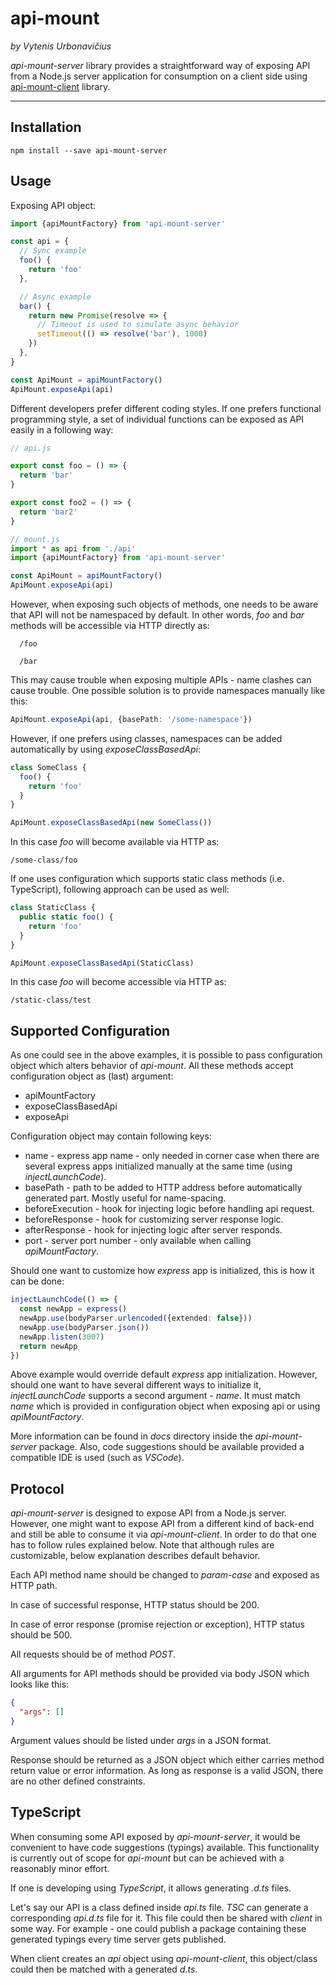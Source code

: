 # api-mount

_by Vytenis Urbonavičius_

_api-mount-server_ library provides a straightforward way of exposing API from a Node.js server application for consumption on a client side using [api-mount-client](http://npmjs.com/package/api-mount-client) library.

---

## Installation

```
npm install --save api-mount-server
```

## Usage

Exposing API object:

```typescript
import {apiMountFactory} from 'api-mount-server'

const api = {
  // Sync example
  foo() {
    return 'foo'
  },

  // Async example
  bar() {
    return new Promise(resolve => {
      // Timeout is used to simulate async behavior
      setTimeout(() => resolve('bar'), 1000)
    })
  },
}

const ApiMount = apiMountFactory()
ApiMount.exposeApi(api)
```

Different developers prefer different coding styles. If one prefers functional programming style, a set of individual functions can be exposed as API easily in a following way:

```typescript
// api.js

export const foo = () => {
  return 'bar'
}

export const foo2 = () => {
  return 'bar2'
}
```

```typescript
// mount.js
import * as api from './api'
import {apiMountFactory} from 'api-mount-server'

const ApiMount = apiMountFactory()
ApiMount.exposeApi(api)
```

However, when exposing such objects of methods, one needs to be aware that API will not be namespaced by default. In other words, _foo_ and _bar_ methods will be accessible via HTTP directly as:

```
  /foo
```

```
  /bar
```

This may cause trouble when exposing multiple APIs - name clashes can cause trouble. One possible solution is to provide namespaces manually like this:

```typescript
ApiMount.exposeApi(api, {basePath: '/some-namespace'})
```

However, if one prefers using classes, namespaces can be added automatically by using _exposeClassBasedApi_:

```typescript
class SomeClass {
  foo() {
    return 'foo'
  }
}

ApiMount.exposeClassBasedApi(new SomeClass())
```

In this case _foo_ will become available via HTTP as:

```
/some-class/foo
```

If one uses configuration which supports static class methods (i.e. TypeScript), following approach can be used as well:

```typescript
class StaticClass {
  public static foo() {
    return 'foo'
  }
}

ApiMount.exposeClassBasedApi(StaticClass)
```

In this case _foo_ will become accessible via HTTP as:

```
/static-class/test
```

## Supported Configuration

As one could see in the above examples, it is possible to pass configuration object which alters behavior of _api-mount_. All these methods accept configuration object as (last) argument:

- apiMountFactory
- exposeClassBasedApi
- exposeApi

Configuration object may contain following keys:

- name - express app name - only needed in corner case when there are several express apps initialized manually at the same time (using _injectLaunchCode_).
- basePath - path to be added to HTTP address before automatically generated part. Mostly useful for name-spacing.
- beforeExecution - hook for injecting logic before handling api request.
- beforeResponse - hook for customizing server response logic.
- afterResponse - hook for injecting logic after server responds.
- port - server port number - only available when calling _apiMountFactory_.

Should one want to customize how _express_ app is initialized, this is how it can be done:

```typescript
injectLaunchCode(() => {
  const newApp = express()
  newApp.use(bodyParser.urlencoded({extended: false}))
  newApp.use(bodyParser.json())
  newApp.listen(3007)
  return newApp
})
```

Above example would override default _express_ app initialization. However, should one want to have several different ways to initialize it, _injectLaunchCode_ supports a second argument - _name_. It must match _name_ which is provided in configuration object when exposing api or using _apiMountFactory_.

More information can be found in _docs_ directory inside the _api-mount-server_ package. Also, code suggestions should be available provided a compatible IDE is used (such as _VSCode_).

## Protocol

_api-mount-server_ is designed to expose API from a Node.js server. However, one might want to expose API from a different kind of back-end and still be able to consume it via _api-mount-client_. In order to do that one has to follow rules explained below. Note that although rules are customizable, below explanation describes default behavior.

Each API method name should be changed to _param-case_ and exposed as HTTP path.

In case of successful response, HTTP status should be 200.

In case of error response (promise rejection or exception), HTTP status should be 500.

All requests should be of method _POST_.

All arguments for API methods should be provided via body JSON which looks like this:

```json
{
  "args": []
}
```

Argument values should be listed under _args_ in a JSON format.

Response should be returned as a JSON object which either carries method return value or error information. As long as response is a valid JSON, there are no other defined constraints.

## TypeScript

When consuming some API exposed by _api-mount-server_, it would be convenient to have code suggestions (typings) available. This functionality is currently out of scope for _api-mount_ but can be achieved with a reasonably minor effort.

If one is developing using _TypeScript_, it allows generating _.d.ts_ files.

Let's say our API is a class defined inside _api.ts_ file. _TSC_ can generate a corresponding _api.d.ts_ file for it. This file could then be shared with _client_ in some way. For example - one could publish a package containing these generated typings every time server gets published.

When client creates an _api_ object using _api-mount-client_, this object/class could then be matched with a generated _d.ts_.

